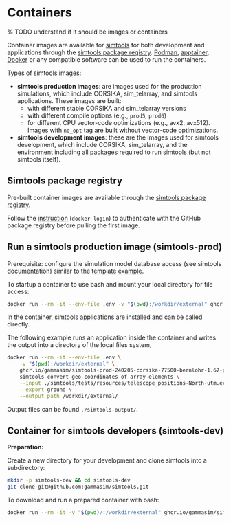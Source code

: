 # Containers

% TODO understand if it should be images or containers

Container images are available for [simtools](https://github.com/gammasim/simtools) for both development and applications through the [simtools package registry](https://github.com/orgs/gammasim/packages?repo_name=simtools).
[Podman](https://podman.io/), [apptainer](https://apptainer.org/), [Docker](https://www.docker.com/community-edition#/download) or any compatible software can be used to run the containers.

Types of simtools images:

- **simtools production images**: are images used for the production simulations, which include CORSIKA, sim_telarray, and simtools applications. These images are built:
  - with different stable CORSIKA and sim_telarray versions
  - with different compile options (e.g., `prod5`, `prod6`)
  - for different CPU vector-code optimizations (e.g., avx2, avx512). Images with `no_opt` tag are built without vector-code optimizations.
- **simtools development images**: these are the images used for simtools development, which include CORSIKA, sim_telarray, and the environment including all packages required to run simtools (but not simtools itself).

## Simtools package registry

Pre-built container images are available through the [simtools package registry](https://github.com/orgs/gammasim/packages?repo_name=simtools).

Follow the [instruction](https://docs.github.com/en/packages/working-with-a-github-packages-registry/working-with-the-container-registry) (`docker login`) to authenticate with the GitHub package registry before pulling the first image.

## Run a simtools production image (simtools-prod)

Prerequisite: configure the simulation model database access (see simtools documentation) similar to the [template example](https://github.com/gammasim/simtools/blob/main/.env_template).

To startup a container to use bash and mount your local directory for file access:

```bash
docker run --rm -it --env-file .env -v "$(pwd):/workdir/external" ghcr.io/gammasim/simtools-prod-240205-corsika-77500-bernlohr-1.67-prod6-baseline-qgs2-no_opt:latest bash
```

In the container, simtools applications are installed and can be called directly.

The following example runs an application inside the container and writes the output into a directory of the local files system,

```bash
docker run --rm -it --env-file .env \
    -v "$(pwd):/workdir/external" \
    ghcr.io/gammasim/simtools-prod-240205-corsika-77500-bernlohr-1.67-prod6-baseline-qgs2-no_opt:latest \
    simtools-convert-geo-coordinates-of-array-elements \
    --input ./simtools/tests/resources/telescope_positions-North-utm.ecsv \
    --export ground \
    --output_path /workdir/external/
```

Output files can be found `./simtools-output/`.

## Container for simtools developers (simtools-dev)

**Preparation:**

Create a new directory for your development and clone simtools into a subdirectory:

```bash
mkdir -p simtools-dev && cd simtools-dev
git clone git@github.com:gammasim/simtools.git
```

To download and run a prepared container with bash:

```bash
docker run --rm -it -v "$(pwd)/:/workdir/external" ghcr.io/gammasim/simtools-dev:latest bash -c "source /workdir/env/bin/activate && cd /workdir/external/simtools && pip install -e . && bash"
```
